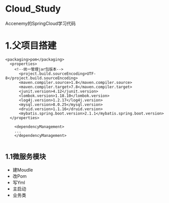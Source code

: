 # Cloud_Study
Accenemy的SpringCloud学习代码





# 1.父项目搭建
```  
<packaging>pom</packaging>
  <properties>
    <!--统一管理jar包版本-->
      <project.build.sourceEncoding>UTF-8</project.build.sourceEncoding>
      <maven.compiler.source>1.8</maven.compiler.source>
      <maven.compiler.target>7.8</maven.compiler.target>
      <junit.version>4.12</junit.version>
      <lombok.version>1.18.10</lombok.version>
      <log4j.version>1.2.17</log4j.version>
      <mysql.version>8.0.25</mysql.version>
      <druid.version>1.1.16</druid.version>
      <mybatis.spring.boot.version>2.1.1</mybatis.spring.boot.version>
  </properties>
  
    <dependencyManagement>
    ...
    </dependencyManagement>


```
## 1.1微服务模块
* 建Moudle
* 改Pom
* 写Yml
* 主启动
* 业务类
